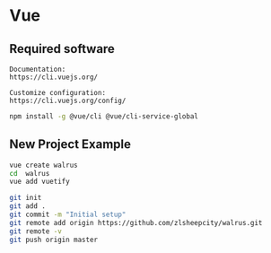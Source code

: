 # Vue

## Required software

    Documentation:  
    https://cli.vuejs.org/

    Customize configuration:  
    https://cli.vuejs.org/config/

```BASH
npm install -g @vue/cli @vue/cli-service-global

```

## New Project Example


```BASH
vue create walrus
cd  walrus
vue add vuetify

git init
git add .
git commit -m "Initial setup"
git remote add origin https://github.com/zlsheepcity/walrus.git
git remote -v
git push origin master

```

